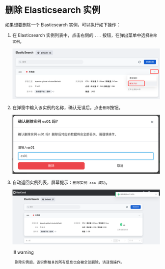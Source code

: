 # 删除 Elasticsearch 实例

如果想要删除一个 Elasticsearch 实例，可以执行如下操作：

1. 在 Elasticsearch 实例列表中，点击右侧的 `...` 按钮，在弹出菜单中选择`删除实例`。

    ![删除实例](../images/delete01.png)

2. 在弹窗中输入该实例的名称，确认无误后，点击`删除`按钮。

    ![删除实例](../images/delete03.png)

3. 自动返回实例列表，屏幕提示：`删除实例 xxx 成功`。

    ![删除实例](../images/delete04.png)

    !!! warning

        删除实例后，该实例相关的所有信息也会被全部删除，请谨慎操作。
